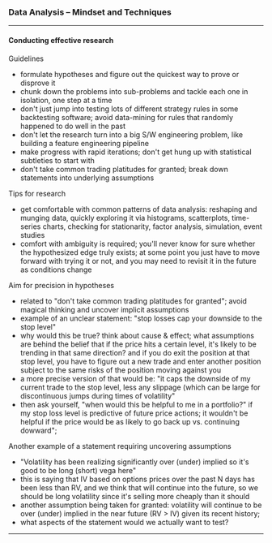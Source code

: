 ### Data Analysis – Mindset and Techniques

---

#### Conducting effective research

Guidelines
- formulate hypotheses and figure out the quickest way to prove or disprove it
- chunk down the problems into sub-problems and tackle each one in isolation, one step at a time
- don't just jump into testing lots of different strategy rules in some backtesting software; avoid data-mining for rules that randomly happened to do well in the past
- don't let the research turn into a big S/W engineering problem, like building a feature engineering pipeline
- make progress with rapid iterations; don't get hung up with statistical subtleties to start with
- don't take common trading platitudes for granted; break down statements into underlying assumptions

Tips for research
- get comfortable with common patterns of data analysis: reshaping and munging data, quickly exploring it via histograms, scatterplots, time-series charts, checking for stationarity, factor analysis, simulation, event studies
- comfort with ambiguity is required; you'll never know for sure whether the hypothesized edge truly exists; at some point you just have to move forward with trying it or not, and you may need to revisit it in the future as conditions change

Aim for precision in hypotheses
- related to "don't take common trading platitudes for granted"; avoid magical thinking and uncover implicit assumptions
- example of an unclear statement: "stop losses cap your downside to the stop level"
- why would this be true? think about cause & effect; what assumptions are behind the belief that if the price hits a certain level, it's likely to be trending in that same direction? and if you do exit the position at that stop level, you have to figure out a new trade and enter another position subject to the same risks of the position moving against you
- a more precise version of that would be: "it caps the downside of my current trade to the stop level, less any slippage (which can be large for discontinuous jumps during times of volatility"
- then ask yourself, "when would this be helpful to me in a portfolio?" if my stop loss level is predictive of future price actions; it wouldn't be helpful if the price would be as likely to go back up vs. continuing dowward";

Another example of a statement requiring uncovering assumptions
- "Volatility has been realizing significantly over (under) implied so it's good to be long (short) vega here"
- this is saying that IV based on options prices over the past N days has been less than RV, and we think that will continue into the future, so we should be long volatility since it's selling more cheaply than it should
- another assumption being taken for granted: volatility will continue to be over (under) implied in the near future (RV > IV) given its recent history;
- what aspects of the statement would we actually want to test?

---
